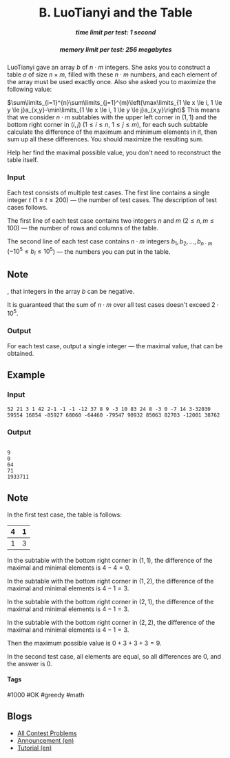 <h1 style='text-align: center;'> B. LuoTianyi and the Table</h1>

<h5 style='text-align: center;'>time limit per test: 1 second</h5>
<h5 style='text-align: center;'>memory limit per test: 256 megabytes</h5>

LuoTianyi gave an array $b$ of $n \cdot m$ integers. She asks you to construct a table $a$ of size $n \times m$, filled with these $n \cdot m$ numbers, and each element of the array must be used exactly once. Also she asked you to maximize the following value:

 $\sum\limits_{i=1}^{n}\sum\limits_{j=1}^{m}\left(\max\limits_{1 \le x \le i, 1 \le y \le j}a_{x,y}-\min\limits_{1 \le x \le i, 1 \le y \le j}a_{x,y}\right)$ This means that we consider $n \cdot m$ subtables with the upper left corner in $(1,1)$ and the bottom right corner in $(i, j)$ ($1 \le i \le n$, $1 \le j \le m$), for each such subtable calculate the difference of the maximum and minimum elements in it, then sum up all these differences. You should maximize the resulting sum.

Help her find the maximal possible value, you don't need to reconstruct the table itself.

### Input

Each test consists of multiple test cases. The first line contains a single integer $t$ ($1 \le t \le 200$) — the number of test cases. The description of test cases follows.

The first line of each test case contains two integers $n$ and $m$ ($2 \le n, m \le 100$) — the number of rows and columns of the table.

The second line of each test case contains $n \cdot m$ integers $b_1, b_2, \ldots, b_{n\cdot m}$ ($-10^5 \le b_{i} \le 10^5$) — the numbers you can put in the table.

## Note

, that integers in the array $b$ can be negative.

It is guaranteed that the sum of $n \cdot m$ over all test cases doesn't exceed $2\cdot 10^5$.

### Output

For each test case, output a single integer — the maximal value, that can be obtained.

## Example

### Input


```text
52 21 3 1 42 2-1 -1 -1 -12 37 8 9 -3 10 83 24 8 -3 0 -7 14 3-32030 59554 16854 -85927 68060 -64460 -79547 90932 85063 82703 -12001 38762
```
### Output

```text

9
0
64
71
1933711

```
## Note

In the first test case, the table is follows:



| 4 | 1 |
| --- | --- |
| 1 | 3 |

 

In the subtable with the bottom right corner in $(1, 1)$, the difference of the maximal and minimal elements is $4 - 4 = 0$.

In the subtable with the bottom right corner in $(1, 2)$, the difference of the maximal and minimal elements is $4 - 1 = 3$.

In the subtable with the bottom right corner in $(2, 1)$, the difference of the maximal and minimal elements is $4 - 1 = 3$.

In the subtable with the bottom right corner in $(2, 2)$, the difference of the maximal and minimal elements is $4 - 1 = 3$.

Then the maximum possible value is $0+3+3+3=9$.

In the second test case, all elements are equal, so all differences are $0$, and the answer is $0$.



#### Tags 

#1000 #OK #greedy #math 

## Blogs
- [All Contest Problems](../Codeforces_Round_872_(Div._2).md)
- [Announcement (en)](../blogs/Announcement_(en).md)
- [Tutorial (en)](../blogs/Tutorial_(en).md)
